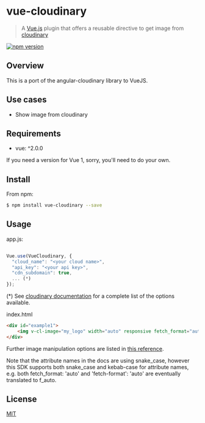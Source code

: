 # vue-cloudinary

> A [Vue.js](https://github.com/vuejs/vue) plugin that offers a reusable directive to get image from [cloudinary](https://cloudinary.com)

[![npm version](https://img.shields.io/npm/v/vue-cloudinary.svg)](https://www.npmjs.com/package/vue-cloudinary)

## Overview

This is a port of the angular-cloudinary library to VueJS.

## Use cases

- Show image from cloudinary

## Requirements

- vue: ^2.0.0

If you need a version for Vue 1, sorry, you'll need to do your own.

## Install

From npm:

``` sh
$ npm install vue-cloudinary --save
```

## Usage

app.js:
``` javascript
    
Vue.use(VueCloudinary, {
  "cloud_name": "<your cloud name>",
  "api_key": "<your api key>",
  "cdn_subdomain": true,
  ... (*)
});

```

(*) See [cloudinary documentation](http://cloudinary.com/documentation/rails_additional_topics#configuration_options) for a complete list of the options available. 

index.html
```html
<div id="example1">
    <img v-cl-image="my_logo" width="auto" responsive fetch_format="auto" quality="auto"></p>
</div>
```
Further image manipulation options are listed in [this reference](http://cloudinary.com/documentation/image_transformations#reference).

Note that the attribute names in the docs are using snake_case, however this SDK supports both snake_case and kebab-case for attribute names, e.g. both fetch_format: 'auto' and 'fetch-format': 'auto' are eventually translated to f_auto.
## License

[MIT](https://opensource.org/licenses/MIT)
